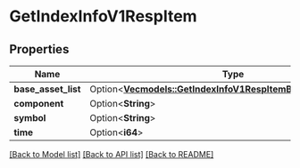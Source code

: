 # GetIndexInfoV1RespItem

## Properties

Name | Type | Description | Notes
------------ | ------------- | ------------- | -------------
**base_asset_list** | Option<[**Vec<models::GetIndexInfoV1RespItemBaseAssetListInner>**](GetIndexInfoV1RespItem_baseAssetList_inner.md)> |  | [optional]
**component** | Option<**String**> |  | [optional]
**symbol** | Option<**String**> |  | [optional]
**time** | Option<**i64**> |  | [optional]

[[Back to Model list]](../README.md#documentation-for-models) [[Back to API list]](../README.md#documentation-for-api-endpoints) [[Back to README]](../README.md)


